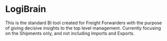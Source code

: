 # LogiBrain

This is the standard BI tool created for Freight Forwarders with the purpose of giving decisive insights to the top level management.
Currently focusing on the Shipments only, and not including Imports and Exports.
